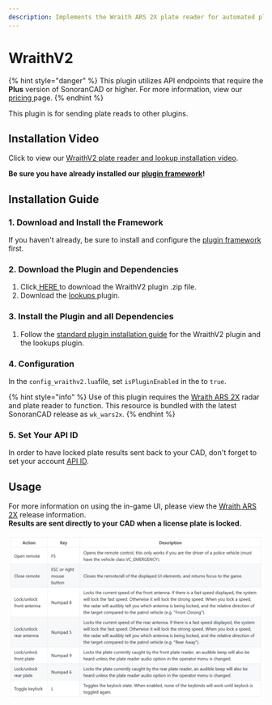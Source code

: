 ```yaml
---
description: Implements the Wraith ARS 2X plate reader for automated plate reading.
---
```


# WraithV2

{% hint style="danger" %}
This plugin utilizes API endpoints that require the **Plus** version of SonoranCAD or higher. For more information, view our [pricing ](../../../pricing/faq/)page.
{% endhint %}

This plugin is for sending plate reads to other plugins.

## Installation Video

Click to view our [WraithV2 plate reader and lookup installation video](https://youtu.be/IgaISh1CykE).

**Be sure you have already installed our** [**plugin framework**](../framework-installation.md)**!**

## Installation Guide

### 1. Download and Install the Framework

If you haven't already, be sure to install and configure the [plugin framework](../framework-installation.md) first.

### 2. Download the Plugin and Dependencies

1. Click[ HERE ](https://github.com/Sonoran-Software/sonoran_wraithv2/releases)to download the WraithV2 plugin .zip file.
2. Download the [lookups ](lookups.md)plugin.

### 3. Install the Plugin and all Dependencies

1. Follow the [standard plugin installation guide](../plugin-installation/) for the WraithV2 plugin and the lookups plugin.

### 4. Configuration

In the `config_wraithv2.lua`file, set `isPluginEnabled` in the to `true`.

{% hint style="info" %}
Use of this plugin requires the [Wraith ARS 2X](https://forum.cfx.re/t/release-wraith-ars-2x-police-radar-and-plate-reader-v1-2-4/1058277) radar and plate reader to function. This resource is bundled with the latest SonoranCAD release as `wk_wars2x`.
{% endhint %}

### 5. Set Your API ID

In order to have locked plate results sent back to your CAD, don't forget to set your account [API ID](../../../sonoran-cad/api-integration/getting-started/setting-your-api-id.md).

## Usage

For more information on using the in-game UI, please view the [Wraith ARS 2X](https://forum.cfx.re/t/release-wraith-ars-2x-police-radar-and-plate-reader-v1-2-4/1058277) release information.  
**Results are sent directly to your CAD when a license plate is locked.**

![Wraith ARS 2X Controls](../../../.gitbook/assets/image%20%2826%29.png)

